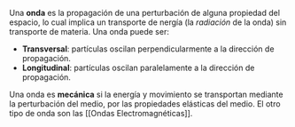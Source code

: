 Una **onda** es la propagación de una perturbación de alguna propiedad del espacio, lo cual implica un transporte de nergía (la _radiación_ de la onda) sin transporte de materia. Una onda puede ser:

- **Transversal**: partículas oscilan perpendicularmente a la dirección de propagación.
- **Longitudinal**: partículas oscilan paralelamente a la dirección de propagación.

Una onda es **mecánica** si la energía y movimiento se transportan mediante la perturbación del medio, por las propiedades elásticas del medio. El otro tipo de onda son las [[Ondas Electromagnéticas]].
